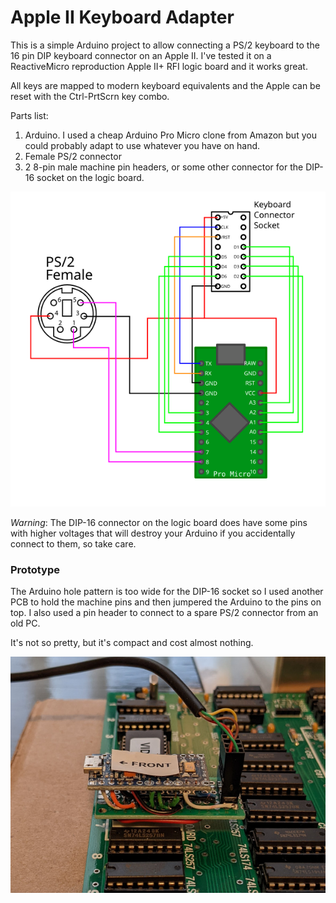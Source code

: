 # Apple II Keyboard Adapter

This is a simple Arduino project to allow connecting a PS/2 keyboard to the
16 pin DIP keyboard connector on an Apple II. I've tested it on a
ReactiveMicro reproduction Apple II+ RFI logic board and it works great.

All keys are mapped to modern keyboard equivalents and the Apple can be
reset with the Ctrl-PrtScrn key combo.

Parts list:
 1. Arduino. I used a cheap Arduino Pro Micro clone from Amazon but
    you could probably adapt to use whatever you have on hand.
 2. Female PS/2 connector
 3. 2 8-pin male machine pin headers, or some other connector for the
    DIP-16 socket on the logic board.

![Hookup Diagram](docs/wiring_diagram.svg)

_Warning_: The DIP-16 connector on the logic board does have some pins with
higher voltages that will destroy your Arduino if you accidentally connect to
them, so take care.

### Prototype

The Arduino hole pattern is too wide for the DIP-16 socket so I used another
PCB to hold the machine pins and then jumpered the Arduino to the pins on top.
I also used a pin header to connect to a spare PS/2 connector from an old PC.

It's not so pretty, but it's compact and cost almost nothing.

![Prototype Image](docs/prototype.jpg)
